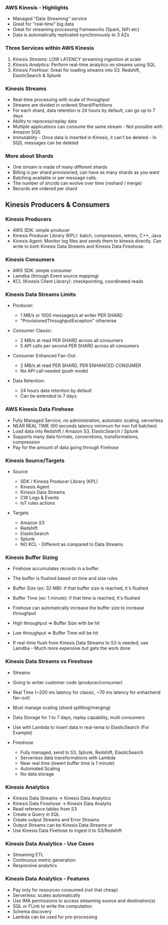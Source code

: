 ### AWS Kinesis - Highlights
* Managed "Data Streaming" service
* Great for "real-time" big data
* Great for streaming processing frameworks (Spark, NiFi etc)
* Data is automatically replicated synchronously to 3 AZs

### Three Services within AWS Kinesis
1. *Kinesis Streams:* LOW LATENCY streaming ingestion at scale
2. *Kinesis Analytics:* Perform real-time analytics on streams using SQL
3. *Kinesis FireHose:* Great for loading streams into S3, Redshift, ElasticSearch & Splunk

### Kinesis Streams
* Real-time processing with scale of throughput
* Streams are divided in ordered Shard/Partitions
* For each shard, data retention is 24 hours by default, can go up to 7 days
* Ability to repocess/replay data
* Multiple applications can consume the same stream - Not possible with Amazon SQS
* Immutablity - Once data is inserted in Kinesis, it can't be deleted - In SQS, messages can be deleted

### More about Shards
* One stream is made of many different shards
* Billing is per shard provisioned, can have as many shards as you want
* Batching available or per message calls.
* The number of shcrds can evolve over time (reshard / merge)
* Records are ordered per shard

## Kinesis Producers & Consumers
### Kinesis Producers
* AWS SDK: simple producer
* Kinesis Producer Library (KPL): batch, compression, retries, C++, Java
* Kinesis Agent: Monitor log files and sends them to kinesis directly. Can write to both Kinesis Data Streams and Kinesis Data Fireshose.

### Kinesis Consumers
* AWS SDK: simple consumer
* Lamdba (through Event source mapping)
* KCL (Kinesis Client Library): checkpointing, coordinated reads

### Kinesis Data Streams Limits
* Producer:
  * 1 MB/s or 1000 messages/s at writer PER SHARD
  * "ProvisionedThroughputException" otherwise
  
* Consumer Classic:
  * 2 MB/s at read PER SHARD across all consumers
  * 5 API calls per second PER SHARD across all consumers

* Consumer Enhanced Fan-Out:
  * 2 MB/s at read PER SHARD, PER ENHANCED CONSUMER
  * No API call needed (push mode)

* Data Retention:
  * 24 hours data retention by default
  * Can be extended to 7 days

### AWS Kinesis Data Firehose
* Fully Managed Service, no administration, automatic scaling, serverless
* NEAR REAL TIME (60 seconds latency minimum for non full batches)
* Load data into Redshift / Amazon S3, ElasticSearch / Splunk
* Supports many data formats, converstions, transformations, compression
* Pay for the amount of data going through Firehose

### Kinesis Source/Targets
* Source
  * SDK / Kinesis Producer Library (KPL)
  * Kinesis Agent
  * Kinesis Data Streams
  * CW Logs & Events
  * IoT rules actions
  
* Targets
  * Amazon S3
  * Redshift
  * ElasticSearch
  * Splunk
  * NO KCL - Different as compared to Data Streams

### Kinesis Buffer Sizing
* Firehose accumulates records in a buffer
* The buffer is flushed based on time and size rules

* Buffer Size (ex: 32 MB): if that buffer size is reached, it's flushed
* Buffer Time (ex: 1 minute): if that time is reached, it's flushed
* Firehose can automatically increase the buffer size to increase throughput

* High throughput => Buffer Size with be hit
* Low throughput => Buffer Time will be hit

* If real-time flush from Kinesis Data Streams to S3 is needed, use Lamdba - Much more expensive but gets the work done

### Kinesis Data Streams vs Fireshose
* Streams
 * Going to writer customer code (producer/consumer)
 * Real Time (~200 ms latency for classic, ~70 ms latency for enhachend fan-out)
 * Must manage scaling (shard splitting/merging)
 * Data Storage for 1 to 7 days, replay capability, multi consumers
 * Use with Lambda to insert data in real-tema to ElasticSearch (For Example)
 
* Fireshose
  * Fully managed, send to S3, Splunk, Redshift, ElasticSearch
  * Serverless data transformations with Lambda
  * Near real time (lowert buffer time is 1 minute)
  * Automated Scaling
  * No data storage

### Kinesis Analytics
* Kinesis Data Streams   -> Kinesis Data Analytics
* Kinesis Data Fireshose -> Kinesis Data Analytis
* Read reference tables from S3
* Create a Query in SQL
* Create output Streams and Error Streams
* Output Streams can be Kinesis Data Streams
or
* Use Kinesis Data Firehose to ingest it to S3/Redshift

### Kinesis Data Analytics - Use Cases
* Streaming ETL
* Continuous metric generation:
* Responsive analytics

### Kinesis Data Analytics - Features
* Pay only for resources consumed (not that cheap)
* Serverless: scales automatically
* Use IMA permissions to access streaming source and destination(s)
* SQL or FLink to write the computation
* Schema discovery
* Lambda can be used for pre-processing
